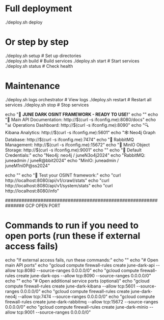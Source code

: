 # Full deployment
./deploy.sh deploy

# Or step by step
./deploy.sh setup    # Set up directories  
./deploy.sh build    # Build services
./deploy.sh start    # Start services
./deploy.sh status   # Check health

# Maintenance
./deploy.sh logs orchestrator    # View logs
./deploy.sh restart             # Restart all services
./deploy.sh stop               # Stop services

echo "🎯 **JUNE DARK OSINT FRAMEWORK - READY TO USE!**"
echo ""
echo "📖 Main API Documentation:    http://$(curl -s ifconfig.me):8080/docs"
echo "📊 Operations Dashboard:      http://$(curl -s ifconfig.me):8090"
echo "🔍 Kibana Analytics:          http://$(curl -s ifconfig.me):5601"
echo "🕸️  Neo4j Graph Database:     http://$(curl -s ifconfig.me):7474"
echo "📨 RabbitMQ Management:       http://$(curl -s ifconfig.me):15672"
echo "💾 MinIO Object Storage:      http://$(curl -s ifconfig.me):9001"
echo ""
echo "🔐 Default Credentials:"
echo "Neo4j:    neo4j / juneN3o4j2024"
echo "RabbitMQ: juneadmin / juneR@bbit2024"
echo "MinIO:    juneadmin / juneM1ni0P@ss2024"

echo ""
echo "🚀 Test your OSINT framework:"
echo "curl http://localhost:8080/api/v1/crawl/stats"
echo "curl http://localhost:8080/api/v1/system/stats"
echo "curl http://localhost:8080/info"


###############################################################
GCP OPEN PORT

# Commands to run if you need to open ports (run these if external access fails)
echo "If external access fails, run these commands:"
echo ""
echo "# Open main API ports"
echo "gcloud compute firewall-rules create june-dark-api --allow tcp:8080 --source-ranges 0.0.0.0/0"
echo "gcloud compute firewall-rules create june-dark-ops --allow tcp:8090 --source-ranges 0.0.0.0/0"
echo ""
echo "# Open additional service ports (optional)"
echo "gcloud compute firewall-rules create june-dark-kibana --allow tcp:5601 --source-ranges 0.0.0.0/0"
echo "gcloud compute firewall-rules create june-dark-neo4j --allow tcp:7474 --source-ranges 0.0.0.0/0"
echo "gcloud compute firewall-rules create june-dark-rabbitmq --allow tcp:15672 --source-ranges 0.0.0.0/0"
echo "gcloud compute firewall-rules create june-dark-minio --allow tcp:9001 --source-ranges 0.0.0.0/0"
